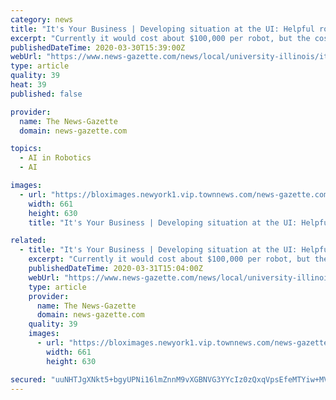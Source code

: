 ```yaml
---
category: news
title: "It's Your Business | Developing situation at the UI: Helpful robots"
excerpt: "Currently it would cost about $100,000 per robot, but the cost could potentially drop if they went into mass production. He and his team also want to incorporate more artificial intelligence into AVATRINA so interactions between user and robot would be more intuitive. “I wish I could say that it is ready now,” Hauser said. Hauser and his ..."
publishedDateTime: 2020-03-30T15:39:00Z
webUrl: "https://www.news-gazette.com/news/local/university-illinois/it-s-your-business-developing-situation-at-the-ui-helpful/article_a0939d80-c3c4-54f7-8602-47c6f7eb73dc.html"
type: article
quality: 39
heat: 39
published: false

provider:
  name: The News-Gazette
  domain: news-gazette.com

topics:
  - AI in Robotics
  - AI

images:
  - url: "https://bloximages.newyork1.vip.townnews.com/news-gazette.com/content/tncms/assets/v3/editorial/e/84/e844d43e-64a4-512b-8df3-7b0f5728a5be/5e80914aa8ede.image.jpg?crop=748%2C713%2C133%2C140&resize=661%2C630&order=crop%2Cresize"
    width: 661
    height: 630
    title: "It's Your Business | Developing situation at the UI: Helpful robots"

related:
  - title: "It's Your Business | Developing situation at the UI: Helpful robots"
    excerpt: "Currently it would cost about $100,000 per robot, but the cost could potentially drop if they went into mass production. He and his team also want to incorporate more artificial intelligence into AVATRINA so interactions between user and robot would be more intuitive. “I wish I could say that it is ready now,” Hauser said. Hauser and his ..."
    publishedDateTime: 2020-03-31T15:04:00Z
    webUrl: "https://www.news-gazette.com/news/local/university-illinois/its-your-business-developing-situation-at-the-ui-helpful-robots/article_a0939d80-c3c4-54f7-8602-47c6f7eb73dc.html"
    type: article
    provider:
      name: The News-Gazette
      domain: news-gazette.com
    quality: 39
    images:
      - url: "https://bloximages.newyork1.vip.townnews.com/news-gazette.com/content/tncms/assets/v3/editorial/e/84/e844d43e-64a4-512b-8df3-7b0f5728a5be/5e80914aa8ede.image.jpg?crop=748%2C713%2C133%2C140&resize=661%2C630&order=crop%2Cresize"
        width: 661
        height: 630

secured: "uuNHTJgXNkt5+bgyUPNi16lmZnnM9vXGBNVG3YYcIz0zQxqVpsEfeMTYiw+MVp/+OWTB4NcA4Ul7AWzAqJ8ela5f2EAlAsiZOaeF0X5+Xs9jzRxeBkfFtaRYrlvpDxpTjNkssOWEiUh9do/zAC1Ipm6Ub8svSfpJViSU6YQ38vmuMsod0K3y/ugEf9OLLbb2mcHyH1vt6stXq590txjEykZugIM2Drl7m73TIr4+3N4xVYCz7j/EIqJ1KqpMRqWCerVhmrwFozOFEiX+ptXW7gNGNCJF2RiPdsPqLNz6L2SbMP51hrd6aTsfH2vFYA4wF17SG2z9PxUDZYgy9Lp3Sx5Bq3TQEwDbCVJt+H2brIJRKs1LjBJ/jjNqf8cbrP1sDrdIGG1qX2IICNZSExPIAhqC+30/nN/TM78mmxLdoch0PBiXdS5A1TdPF8hVC4KYyD9frXHYhGuwFfsvFSsvTHusU2oPdJvx41aTBF9Hrw8=;zzxLswBnYSGev/1cy/M9TA=="
---
```


